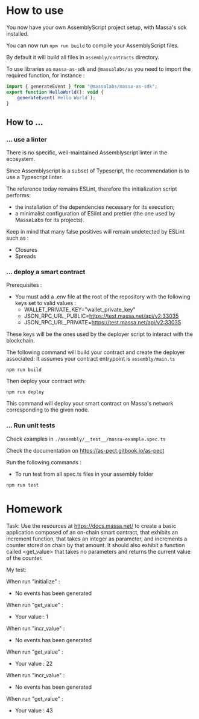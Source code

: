 # How to use

You now have your own AssemblyScript project setup, with Massa's sdk installed.

You can now run `npm run build` to compile your AssemblyScript files.

By default it will build all files in `assembly/contracts` directory.

To use libraries as `massa-as-sdk` and `@massalabs/as` you need to import the required function, for instance :

```jsx
import { generateEvent } from "@massalabs/massa-as-sdk";
export function HelloWorld(): void {
    generateEvent(`Hello World`);
}
```

## How to …

### ... use a linter

There is no specific, well-maintained Assemblyscript linter in the ecosystem.

Since Assemblyscript is a subset of Typescript, the recommendation is to use a Typescript linter.

The reference today remains ESLint, therefore the initialization script performs:

- the installation of the dependencies necessary for its execution;
- a minimalist configuration of ESlint and prettier (the one used by MassaLabs for its projects).

Keep in mind that many false positives will remain undetected by ESLint such as :

- Closures
- Spreads

### ... deploy a smart contract

Prerequisites :

- You must add a .env file at the root of the repository with the following keys set to valid values :
  - WALLET_PRIVATE_KEY="wallet_private_key"
  - JSON_RPC_URL_PUBLIC=<https://test.massa.net/api/v2:33035>
  - JSON_RPC_URL_PRIVATE=<https://test.massa.net/api/v2:33035>

These keys will be the ones used by the deployer script to interact with the blockchain.

The following command will build your contract and create the deployer associated:
It assumes your contract entrypoint is `assembly/main.ts`

```shell
npm run build
```

Then deploy your contract with:

```shell
npm run deploy
```

This command will deploy your smart contract on Massa's network corresponding to the given node.

### ... Run unit tests

Check examples in `./assembly/__test__/massa-example.spec.ts`

Check the documentation on <https://as-pect.gitbook.io/as-pect>

Run the following commands :

- To run test from all spec.ts files in your assembly folder

```shell
npm run test
```

# Homework


Task:
Use the resources at https://docs.massa.net/ to create a basic application composed of an on-chain smart contract, that exhibits an increment function, that takes an integer as parameter, and increments a counter stored on chain by that amount.
It should also exhibit a function called <get_value> that takes no parameters and returns the current value of the counter.

My test:

When run "initialize" :
- No events has been generated

When run "get_value" :
- Your value : 1 

When run "incr_value" :
- No events has been generated

When run "get_value" :
- Your value : 22

When run "incr_value" :
- No events has been generated

When run "get_value" :
- Your value : 43
